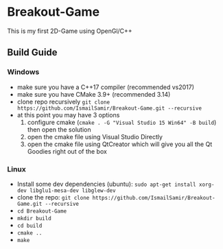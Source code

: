 # Breakout-Game
This is my first 2D-Game using OpenGl/C++ 

## Build Guide

### Windows
- make sure you have a C++17 compiler (recommended vs2017)
- make sure you have CMake 3.9+ (recommended 3.14)
- clone repo recursively `git clone https://github.com/IsmailSamir/Breakout-Game.git --recursive`
- at this point you may have 3 options
	1. configure cmake (`cmake . -G "Visual Studio 15 Win64" -B build`) then open the solution
	2. open the cmake file using Visual Studio Directly
	3. open the cmake file using QtCreator which will give you all the Qt Goodies right out of the box

### Linux
- Install some dev dependencies (ubuntu): `sudo apt-get install xorg-dev libglu1-mesa-dev libglew-dev`
- clone the repo: `git clone https://github.com/IsmailSamir/Breakout-Game.git --recursive`
- `cd Breakout-Game`
- `mkdir build`
- `cd build`
- `cmake ..`
- `make`
